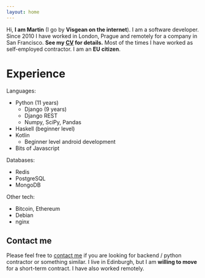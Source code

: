 ```yaml
---
layout: home
---
```



Hi, **I am Martin** (I go by **Visgean on the internet**). I am a software developer. Since 2010 I have worked  in London, Prague and remotely for a company in San Francisco. 
**See my [CV](/cv.pdf) for details.** Most of the times I have worked as self-employed contractor. I am an **EU citizen**.

# Experience

Languages:
- Python (11 years)
  - Django (9 years)
  - Django REST
  - Numpy, SciPy, Pandas
- Haskell (beginner level)
- Kotlin
  - Beginner level android development 
- Bits of Javascript

Databases:
- Redis
- PostgreSQL
- MongoDB

Other tech:
- Bitcoin, Ethereum
- Debian
- nginx


## Contact me

Please feel free to [contact me](mailto:visgean@gmail.com) if you are looking for backend / python contractor or something similar. I live in Edinburgh, but  I am **willing to move** for a short-term contract. I have also worked remotely.  

